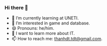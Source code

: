 ### Hi there 👋
- 🌱 I’m currently learning at UNETI.
- 👀 I’m interested in game and database.
- 😄 Pronouns: he/him.
- 🤔 I want to learn more about IT.
- 📫 How to reach me: <a href="https://mail.google.com/mail/u/3/?hl=vi#inbox">thanhdt.tdt@gmail.com</a>.
<!--
**DangThanh18/DangThanh18** is a ✨ _special_ ✨ repository because its `README.md` (this file) appears on your GitHub profile.

Here are some ideas to get you started:

- 🔭 I’m currently working on ...
- 🌱 I’m currently learning ...
- 👯 I’m looking to collaborate on ...
- 🤔 I’m looking for help with ...
- 💬 Ask me about ...
- 📫 How to reach me: ...
- 😄 Pronouns: ...
- ⚡ Fun fact: ...
-->
